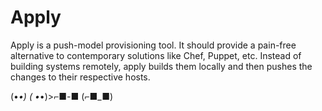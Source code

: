 # Apply

Apply is a push-model provisioning tool. It should provide a pain-free alternative to contemporary solutions like Chef, Puppet, etc. Instead of building systems remotely, apply builds them locally and then pushes the changes to their respective hosts.

(•_•) ( •_•)>⌐■-■ (⌐■_■)
